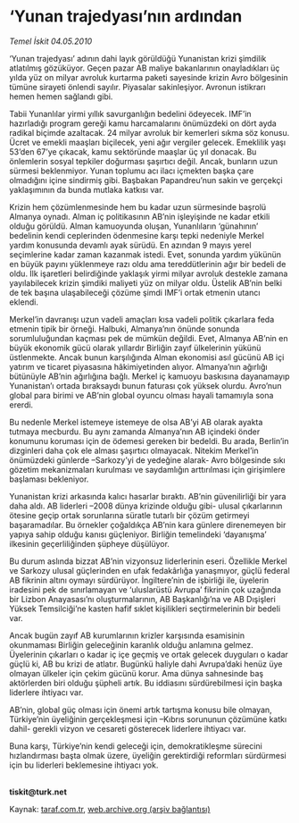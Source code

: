 # ‘Yunan trajedyası’nın ardından

*Temel İskit  04.05.2010*

<div class="yazi"><p>‘Yunan trajedyası’ adının dahi layık görüldüğü Yunanistan krizi şimdilik atlatılmış gözüküyor. Geçen pazar AB maliye bakanlarının onayladıkları üç yılda yüz on milyar avroluk kurtarma paketi sayesinde krizin Avro bölgesinin tümüne sirayeti önlendi sayılır. Piyasalar sakinleşiyor. Avronun istikrarı hemen hemen sağlandı gibi.</p>
<p>Tabii Yunanlılar yirmi yıllık savurganlığın bedelini ödeyecek. IMF’in hazırladığı program gereği kamu harcamalarını önümüzdeki on dört ayda radikal biçimde azaltacak. 24 milyar avroluk bir kemerleri sıkma söz konusu. Ücret ve emekli maaşları biçilecek, yeni ağır vergiler gelecek. Emeklilik yaşı 53’den 67’ye çıkacak, kamu sektöründe maaşlar üç yıl donacak. Bu önlemlerin sosyal tepkiler doğurması şaşırtıcı değil. Ancak, bunların uzun sürmesi beklenmiyor. Yunan toplumu acı ilacı içmekten başka çare olmadığını içine sindirmiş gibi. Başbakan Papandreu’nun sakin ve gerçekçi yaklaşımının da bunda mutlaka katkısı var.</p>
<p>Krizin hem çözümlenmesinde hem bu kadar uzun sürmesinde başrolü Almanya oynadı. Alman iç politikasının AB’nin işleyişinde ne kadar etkili olduğu görüldü. Alman kamuoyunda oluşan, Yunanlıların ‘günahının’ bedelinin kendi ceplerinden ödenmesine karşı tepki nedeniyle Merkel yardım konusunda devamlı ayak sürüdü. En azından 9 mayıs yerel seçimlerine kadar zaman kazanmak istedi. Evet, sonunda yardım yükünün en büyük payını yüklenmeye razı oldu ama tereddütlerinin ağır bir bedeli de oldu. İlk işaretleri belirdiğinde yaklaşık yirmi milyar avroluk destekle zamana yayılabilecek krizin şimdiki maliyeti yüz on milyar oldu. Üstelik AB’nin belki de tek başına ulaşabileceği çözüme şimdi IMF’i ortak etmenin utancı eklendi.</p>
<p>Merkel’in davranışı uzun vadeli amaçları kısa vadeli politik çıkarlara feda etmenin tipik bir örneği. Halbuki, Almanya’nın önünde sonunda sorumluluğundan kaçması pek de mümkün değildi. Evet, Almanya AB’nin en büyük ekonomik gücü olarak yıllardır Birliğin zayıf ülkelerinin yükünü üstlenmekte. Ancak bunun karşılığında Alman ekonomisi asıl gücünü AB içi yatırım ve ticaret piyasasına hâkimiyetinden alıyor. Almanya’nın ağırlığı bütünüyle AB’nin ağırlığına bağlı. Merkel iç kamuoyu baskısına dayanamayıp Yunanistan’ı ortada bıraksaydı bunun faturası çok yüksek olurdu. Avro’nun global para birimi ve AB’nin global oyuncu olması hayali tamamıyla sona ererdi. </p>
<p>Bu nedenle Merkel istemeye istemeye de olsa AB’yi AB olarak ayakta tutmaya mecburdu. Bu aynı zamanda Almanya’nın AB içindeki önder konumunu koruması için de ödemesi gereken bir bedeldi. Bu arada, Berlin’in dizginleri daha çok ele alması şaşırtıcı olmayacak. Nitekim Merkel’in önümüzdeki günlerde –Sarkozy’yi de yedeğine alarak- Avro bölgesinde sıkı gözetim mekanizmaları kurulması ve saydamlığın arttırılması için girişimlere başlaması bekleniyor.</p>
<p>Yunanistan krizi arkasında kalıcı hasarlar bıraktı. AB’nin güvenilirliği bir yara daha aldı. AB liderleri –2008 dünya krizinde olduğu gibi- ulusal çıkarlarının ötesine geçip ortak sorunlarına süratle tutarlı bir çözüm getirmeyi başaramadılar. Bu örnekler çoğaldıkça AB’nin kara günlere direnemeyen bir yapıya sahip olduğu kanısı güçleniyor. Birliğin temelindeki ‘dayanışma’ ilkesinin geçerliliğinden şüpheye düşülüyor.</p>
<p>Bu durum aslında bizzat AB’nin vizyonsuz liderlerinin eseri. Özellikle Merkel ve Sarkozy ulusal güçlerinden en ufak fedakârlığa yanaşmıyor, güçlü federal AB fikrinin altını oymayı sürdürüyor. İngiltere’nin de işbirliği ile, üyelerin iradesini pek de sınırlamayan ve ‘uluslarüstü Avrupa’ fikrinin çok uzağında bir Lizbon Anayasası’nı oluşturmalarının, AB Başkanlığı’na ve AB Dışişleri Yüksek Temsilciği’ne kasten hafif sıklet kişilikleri seçtirmelerinin bir bedeli var. </p>
<p>Ancak bugün zayıf AB kurumlarının krizler karşısında esamisinin okunmaması Birliğin geleceğinin karanlık olduğu anlamına gelmez. Üyelerinin çıkarları o kadar iç içe geçmiş ve ortak gelecek duyguları o kadar güçlü ki, AB bu krizi de atlatır. Bugünkü haliyle dahi Avrupa’daki henüz üye olmayan ülkeler için çekim gücünü korur. Ama dünya sahnesinde baş aktörlerden biri olduğu şüpheli artık. Bu iddiasını sürdürebilmesi için başka liderlere ihtiyacı var.</p>
<p>AB’nin, global güç olması için önemi artık tartışma konusu bile olmayan, Türkiye’nin üyeliğinin gerçekleşmesi için –Kıbrıs sorununun çözümüne katkı dahil- gerekli vizyon ve cesareti gösterecek liderlere ihtiyacı var. </p>
<p>Buna karşı, Türkiye’nin kendi geleceği için, demokratikleşme sürecini hızlandırması başta olmak üzere, üyeliğin gerektirdiği reformları sürdürmesi için bu liderleri beklemesine ihtiyacı yok.</p>
<p><b><br/>tiskit@turk.net</b></p></div>

Kaynak: [taraf.com.tr](http://www.taraf.com.tr:80/temel-iskit/makale-yunan-trajedyasi-nin-ardindan.htm), [web.archive.org (arşiv bağlantısı)](http://web.archive.org/web/20100507101556/http://www.taraf.com.tr:80/temel-iskit/makale-yunan-trajedyasi-nin-ardindan.htm)
